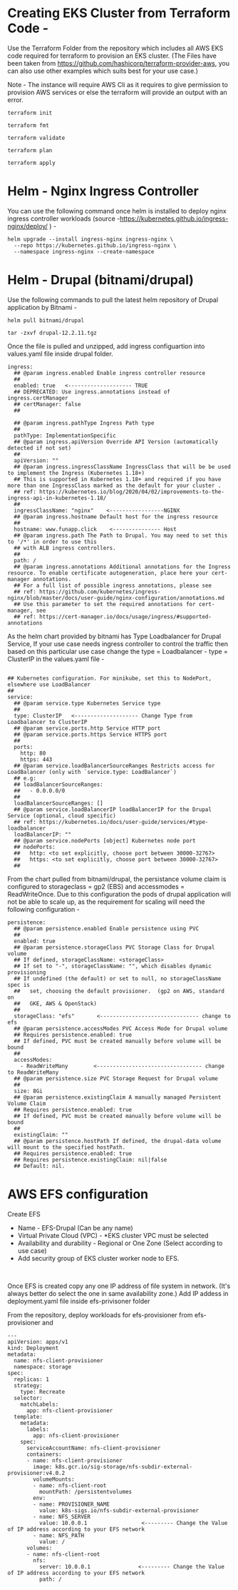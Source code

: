 # Creating EKS Cluster from Terraform Code - 

Use the Terraform Folder from the repository which includes all AWS EKS code required for terraform to provision an EKS cluster. (The Files have been taken from https://github.com/hashicorp/terraform-provider-aws, you can also use other examples which suits best for your use case.)
</br > 

Note - The instance will require AWS Cli as it requires to give permission to provision AWS services or else the terraform will provide an output with an error. 

```
terraform init

terraform fmt

terraform validate

terraform plan

terraform apply 

```

# Helm - Nginx Ingress Controller 

You can use the following command once helm is installed to deploy nginx ingress controller workloads (source -https://kubernetes.github.io/ingress-nginx/deploy/ ) -

```
helm upgrade --install ingress-nginx ingress-nginx \
  --repo https://kubernetes.github.io/ingress-nginx \
  --namespace ingress-nginx --create-namespace

```
# Helm - Drupal   (bitnami/drupal)

Use the following commands to pull the latest helm repository of Drupal application by Bitnami - 

```
helm pull bitnami/drupal

tar -zxvf drupal-12.2.11.tgz
``` 
</b > 

Once the file is pulled and unzipped, add ingress configuartion into values.yaml file inside drupal folder. 

```
ingress:
  ## @param ingress.enabled Enable ingress controller resource
  ##
  enabled: true   <-------------------- TRUE
  ## DEPRECATED: Use ingress.annotations instead of ingress.certManager
  ## certManager: false
  ##

  ## @param ingress.pathType Ingress Path type
  ##
  pathType: ImplementationSpecific
  ## @param ingress.apiVersion Override API Version (automatically detected if not set)
  ##
  apiVersion: ""
  ## @param ingress.ingressClassName IngressClass that will be be used to implement the Ingress (Kubernetes 1.18+)
  ## This is supported in Kubernetes 1.18+ and required if you have more than one IngressClass marked as the default for your cluster .
  ## ref: https://kubernetes.io/blog/2020/04/02/improvements-to-the-ingress-api-in-kubernetes-1.18/
  ##
  ingressClassName: "nginx"    <-----------------NGINX
  ## @param ingress.hostname Default host for the ingress resource
  ##
  hostname: www.funapp.click    <--------------- Host
  ## @param ingress.path The Path to Drupal. You may need to set this to '/*' in order to use this
  ## with ALB ingress controllers.
  ##
  path: /
  ## @param ingress.annotations Additional annotations for the Ingress resource. To enable certificate autogeneration, place here your cert-manager annotations.
  ## For a full list of possible ingress annotations, please see
  ## ref: https://github.com/kubernetes/ingress-nginx/blob/master/docs/user-guide/nginx-configuration/annotations.md
  ## Use this parameter to set the required annotations for cert-manager, see
  ## ref: https://cert-manager.io/docs/usage/ingress/#supported-annotations

```

As the helm chart provided by bitnami has Type Loadbalancer for Drupal Service, If your use case needs ingress controller to control the traffic then based on this particular use case change the type = Loadbalancer - type = ClusterIP in the values.yaml file - 

```

## Kubernetes configuration. For minikube, set this to NodePort, elsewhere use LoadBalancer
##
service:
  ## @param service.type Kubernetes Service type
  ##
  type: ClusterIP   <-------------------- Change Type from Loadbalancer to ClusterIP
  ## @param service.ports.http Service HTTP port
  ## @param service.ports.https Service HTTPS port
  ##
  ports:
    http: 80
    https: 443
  ## @param service.loadBalancerSourceRanges Restricts access for LoadBalancer (only with `service.type: LoadBalancer`)
  ## e.g:
  ## loadBalancerSourceRanges:
  ##   - 0.0.0.0/0
  ##
  loadBalancerSourceRanges: []
  ## @param service.loadBalancerIP loadBalancerIP for the Drupal Service (optional, cloud specific)
  ## ref: https://kubernetes.io/docs/user-guide/services/#type-loadbalancer
  loadBalancerIP: ""
  ## @param service.nodePorts [object] Kubernetes node port
  ## nodePorts:
  ##   http: <to set explicitly, choose port between 30000-32767>
  ##   https: <to set explicitly, choose port between 30000-32767>
  ##

```

From the chart pulled from bitnami/drupal, the persistance volume claim is configured to storageclass = gp2 (EBS) and accessmodes = ReadWriteOnce. Due to this configuration the pods of drupal application will not be able to scale up, as the requirement for scaling will need the following configuration - 

```
persistence:
  ## @param persistence.enabled Enable persistence using PVC
  ##
  enabled: true   
  ## @param persistence.storageClass PVC Storage Class for Drupal volume
  ## If defined, storageClassName: <storageClass>
  ## If set to "-", storageClassName: "", which disables dynamic provisioning
  ## If undefined (the default) or set to null, no storageClassName spec is
  ##   set, choosing the default provisioner.  (gp2 on AWS, standard on
  ##   GKE, AWS & OpenStack)
  ##
  storageClass: "efs"       <------------------------------- change to efs
  ## @param persistence.accessModes PVC Access Mode for Drupal volume
  ## Requires persistence.enabled: true
  ## If defined, PVC must be created manually before volume will be bound
  ##
  accessModes:
    - ReadWriteMany        <--------------------------------- change to ReadWriteMany
  ## @param persistence.size PVC Storage Request for Drupal volume
  ##
  size: 8Gi
  ## @param persistence.existingClaim A manually managed Persistent Volume Claim
  ## Requires persistence.enabled: true
  ## If defined, PVC must be created manually before volume will be bound
  ##
  existingClaim: ""
  ## @param persistence.hostPath If defined, the drupal-data volume will mount to the specified hostPath.
  ## Requires persistence.enabled: true
  ## Requires persistence.existingClaim: nil|false
  ## Default: nil.
```

# AWS EFS configuration

Create EFS

- Name - EFS-Drupal  (Can be any name)
- Virtual Private Cloud (VPC) - *EKS cluster VPC must be selected
- Availability and durability - Regional or One Zone (Select according to use case)
- Add security group of EKS cluster worker node to EFS. 

</br >


Once EFS is created copy any one IP address of file system in network. (It's always better do select the one in same availability zone.) Add IP addess in deployment.yaml file inside efs-privisoner folder

From the repository, deploy workloads for efs-provisioner from efs-provisioner and 

```
---
apiVersion: apps/v1
kind: Deployment
metadata:
  name: nfs-client-provisioner
  namespace: storage
spec:
  replicas: 1
  strategy:
    type: Recreate
  selector:
    matchLabels:
      app: nfs-client-provisioner
  template:
    metadata:
      labels:
        app: nfs-client-provisioner
    spec:
      serviceAccountName: nfs-client-provisioner
      containers:
      - name: nfs-client-provisioner
        image: k8s.gcr.io/sig-storage/nfs-subdir-external-provisioner:v4.0.2
        volumeMounts:
        - name: nfs-client-root
          mountPath: /persistentvolumes
        env:
        - name: PROVISIONER_NAME
          value: k8s-sigs.io/nfs-subdir-external-provisioner
        - name: NFS_SERVER
          value: 10.0.0.1                 <--------- Change the Value of IP address according to your EFS network
        - name: NFS_PATH
          value: /
      volumes:
      - name: nfs-client-root
        nfs:
          server: 10.0.0.1               <--------- Change the Value of IP address according to your EFS network
          path: /
```










